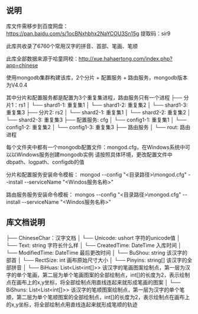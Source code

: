 ## 说明
库文件需移步到百度网盘：https://pan.baidu.com/s/1ocBNxhbhx2NaYCOU3Sn15g  提取码：sir9

此库共收录了6760个常用汉字的拼音、首部、笔画、笔顺

此库全部数据来源于哈童网校：http://xue.hahaertong.com/index.php?app=chinese

使用mongodb集群构建该库，2个分片 + 配置服务 + 路由服务，mongodb版本为V4.0.4

其中分片和配置服务都是配置为3个重复集进程，路由服务只有一个进程
├── 分片1：rs1
│   └── shard1-1: 重复集1
│   └── shard1-2: 重复集2
│   └── shard1-3: 重复集3
├── 分片2: rs2
│   └── shard2-1: 重复集1
│   └── shard2-2: 重复集2
│   └── shard2-3: 重复集3
├── 配置服务: cfg
│   └── config1-1: 重复集1
│   └── config1-2: 重复集2
│   └── config1-3: 重复集3
├── 路由服务
│   └── rout: 路由进程

每个文件夹中都有一个mongodb配置文件：mongod.cfg，在Windows系统中可以以Windows服务创建mongodb实例
请按照具体环境，更改配置文件中dbpath、logpath、configdb的值

分片和配置服务安装命令模板：
mongod --config "<目录路径>\mongod.cfg" --install --serviceName "<Windos服务名称>"

路由服务服务安装命令模板：
mongos --config "<目录路径>\mongod.cfg" --install --serviceName "<Windos服务名称>"


## 库文档说明
├── ChineseChar：汉字文档
│   └── Unicode: ushort 字符的unicode值
│   └── Text: string 字符长什么样
│   └── CreatedTime: DateTime 入库时间
│   └── ModifiedTime: DateTime 最后更改时间
│   └── BuShou: string 该汉字的部首
│   └── RectSize: int 画布原始尺寸大小
│   └── Pinyins: string[] 该汉字的全部拼音
│   └── BiHuas: List<List<int[]>> 该汉字的笔画图案绘制点，第一层为汉字的单个笔画，第二层为单个笔画图案的全部绘制点，int[]的长度为2，表示绘制点在画布上的x,y坐标，将全部绘制点用直线连起来就形成笔画的图案
│   └── BiShuns: List<List<int[]>> 该汉字的笔顺图案绘制点，第一层为汉字的单个笔顺，第二层为单个笔顺图案的全部绘制点，int[]的长度为2，表示绘制点在画布上的x,y坐标，将全部绘制点用直线连起来就形成笔顺的轨迹




